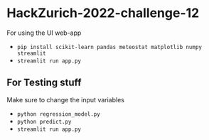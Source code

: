 # HackZurich-2022-challenge-12

For using the UI web-app
- `pip install scikit-learn pandas meteostat matplotlib numpy streamlit`
- `streamlit run app.py`

## For Testing stuff
Make sure to change the input variables
- `python regression_model.py`
- `python predict.py`
- `streamlit run app.py`